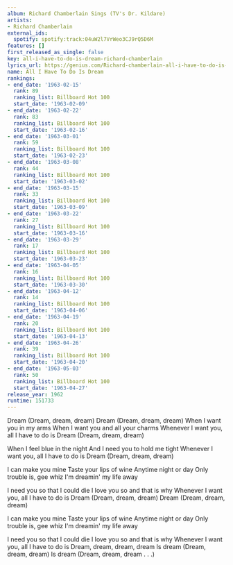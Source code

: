 ```yaml
---
album: Richard Chamberlain Sings (TV's Dr. Kildare)
artists:
- Richard Chamberlain
external_ids:
  spotify: spotify:track:04uW2l7VrWeo3CJ9rQ5D6M
features: []
first_released_as_single: false
key: all-i-have-to-do-is-dream-richard-chamberlain
lyrics_url: https://genius.com/Richard-chamberlain-all-i-have-to-do-is-dream-lyrics
name: All I Have To Do Is Dream
rankings:
- end_date: '1963-02-15'
  rank: 89
  ranking_list: Billboard Hot 100
  start_date: '1963-02-09'
- end_date: '1963-02-22'
  rank: 83
  ranking_list: Billboard Hot 100
  start_date: '1963-02-16'
- end_date: '1963-03-01'
  rank: 59
  ranking_list: Billboard Hot 100
  start_date: '1963-02-23'
- end_date: '1963-03-08'
  rank: 44
  ranking_list: Billboard Hot 100
  start_date: '1963-03-02'
- end_date: '1963-03-15'
  rank: 33
  ranking_list: Billboard Hot 100
  start_date: '1963-03-09'
- end_date: '1963-03-22'
  rank: 27
  ranking_list: Billboard Hot 100
  start_date: '1963-03-16'
- end_date: '1963-03-29'
  rank: 17
  ranking_list: Billboard Hot 100
  start_date: '1963-03-23'
- end_date: '1963-04-05'
  rank: 16
  ranking_list: Billboard Hot 100
  start_date: '1963-03-30'
- end_date: '1963-04-12'
  rank: 14
  ranking_list: Billboard Hot 100
  start_date: '1963-04-06'
- end_date: '1963-04-19'
  rank: 20
  ranking_list: Billboard Hot 100
  start_date: '1963-04-13'
- end_date: '1963-04-26'
  rank: 39
  ranking_list: Billboard Hot 100
  start_date: '1963-04-20'
- end_date: '1963-05-03'
  rank: 50
  ranking_list: Billboard Hot 100
  start_date: '1963-04-27'
release_year: 1962
runtime: 151733
---
```

Dream
(Dream, dream, dream)
Dream
(Dream, dream, dream)
When I want you in my arms
When I want you and all your charms
Whenever I want you, all I have to do is
Dream
(Dream, dream, dream)

When I feel blue in the night
And I need you to hold me tight
Whenever I want you, all I have to do is
Dream
(Dream, dream, dream)

I can make you mine
Taste your lips of wine
Anytime night or day
Only trouble is, gee whiz
I'm dreamin' my life away

I need you so that I could die
I love you so and that is why
Whenever I want you, all I have to do is
Dream
(Dream, dream, dream)
Dream
(Dream, dream, dream)

I can make you mine
Taste your lips of wine
Anytime night or day
Only trouble is, gee whiz
I'm dreamin' my life away

I need you so that I could die
I love you so and that is why
Whenever I want you, all I have to do is
Dream, dream, dream, dream
Is dream
(Dream, dream, dream)
Is dream
(Dream, dream, dream . . .)
